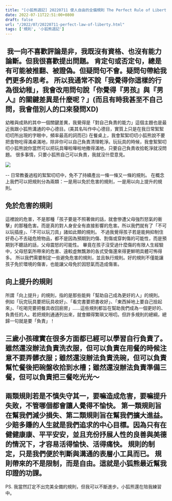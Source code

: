 ```yaml
---
title: "[小狐熊週記] 20220711 使人自由的全備規則 The Perfect Rule of Liberty"
date: 2022-07-11T22:51:00+0800
draft: false
url: "/2022/07/20220711-perfect-law-of-liberty.html"
tags: ['規則', '小狐熊週記']
---
```


 我一向不喜歡評論是非，我既沒有資格、也沒有能力論斷。但我很喜歡提出問題。
肯定句或否定句，總是有可能被推翻、被證偽。但疑問句不會。疑問句帶給我們更多的思考。
所以我通常不說「我覺得你這樣的行為很幼稚」，我會改用問句說「你覺得『男孩』與『男人』的關鍵差異是什麼呢？」(而且有時我甚至不自己問，我會借別人的口來發問XD)
--
幼稚與成熟的其中一個關鍵差異，我覺得是「對自己負責的能力」這個主題也是最近我跟小狐熊溝通的中心德目。(美其名叫作中心德目，實質上只是在我日常絮絮叨叨所出現的字眼中，頻率最高的詞而已)
在餐桌上，我會絮絮叨叨小狐熊說不要把食物吃得滿桌滿地，除非你可以自己負責清理乾淨。玩玩具的時候，我會絮絮叨叨小狐熊說你當然可以把玩具嘩啦嘩啦地撒得滿地，只要自己負責收拾乾淨就沒問題。
很多事情，只要小狐熊自己可以負責，我就沒什麼意見。

![](https://blogger.googleusercontent.com/img/a/AVvXsEhhJ5NtMffRetJKlexYhPlBDK0mgLnMmBlz3-Ftbg4FEKY05ZvOxP8qMIrgX5i9PM-IEpZ_qOiQYlXmvFS_mWHdIOMdlC7cR5EdfrHyfpa-Ri-bFxDbxlzR6dzHC0q7AjcZIK9QL-CXRvyUK3j2dmYf5NHHmvmg7M_s-LHKjytpssHIPN_NzKhqarLV)

--
日常教養過程的絮絮叨叨中，免不了持續產出一條一條又一條的規則。
在概念上我們可以把規則分為兩類：一是用以免於危害的規則，一是用以向上提升的規則。

## 免於危害的規則
這裡說的危害，不是那種「孩子要是不照著做的話，就會慘遭父母強烈怒氣的衝擊」的那種危害。而是真的對人身安全有直接影響的危害。所以我們就有了「不可以玩插座」、「不可以玩刀具」諸如此類的規則。
不過我覺得孩子若是能夠抑制住好奇心不去碰危險物品，都不是因為預期到灼傷、割傷或穿刺傷的可能性，而是預期到不聽話的話，父母震怒的可能性。
畢竟在孩子沒受過什麼傷的有限人生經驗中，父母怒氣所帶來的危害、遠較虛無飄渺的各式受傷還來得更鮮明具體可怖得多。
所以我們需要制定一些避免危害的規則，並且執行規則。好的規則不僅能讓孩子免於環境的傷害，也能讓父母免於因怒氣而造成傷害。
## 向上提升的規則
所謂「向上提升」的規則，指的是那些能夠「幫助自己成為更好的人」的規則。
例如「玩完玩具要把玩具收好」、「看完書要把書收好」、「東西掉地上要自己撿起來」、「吃喝完要把餐具收回廚房」……這些規則都旨在幫助我們成為一個更好的、負責任的人。若把規則通通列出來，就會顯得繁瑣又嘮叨。但許多規則的總綱，總歸一句就是要「負責」！

三歲小孩確實在很多方面都已經可以學習自行負責了。雖然還沒辦法負責洗衣服，但可以負責在用餐的時候注意不要弄髒衣服；雖然還沒辦法負責洗碗，但可以負責幫忙餐後把碗盤收拾到水槽；雖然還沒辦法負責準備三餐，但可以負責把三餐吃光光～
--
兩類規則若是不慎失守其一，要嘛造成危害，要嘛提升失敗，不管哪個都會讓人覺得不愉快。
第一類規則旨在幫我們減少損失、第二類規則旨在幫我們擴大進益。少賠多賺的人生就是我們追求的中心目標。因為只有在健健康康、平平安安，並且充份抒展人性的良善與美德的情況下，才容易活得愉快、活得痛快。
規則的制定，只是我們便於判斷與溝通的表層小工具而已。
規則帶來的不是限制，而是自由。這就是小狐熊最近幫我印證的功課。
--
PS. 我當然訂定不出完美全備的規則，但我可以不斷進步。小狐熊還在陪我練習中。



